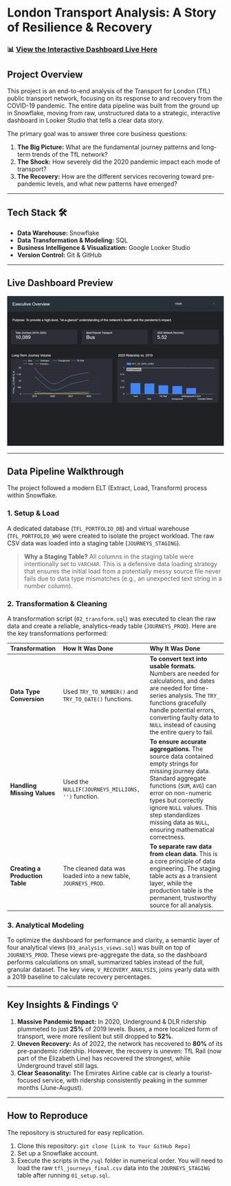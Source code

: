 # London Transport Analysis: A Story of Resilience & Recovery

### 📊 [View the Interactive Dashboard Live Here](https://lookerstudio.google.com/s/hxPWljmELXY)

## Project Overview
This project is an end-to-end analysis of the Transport for London (TfL) public transport network, focusing on its response to and recovery from the COVID-19 pandemic. The entire data pipeline was built from the ground up in Snowflake, moving from raw, unstructured data to a strategic, interactive dashboard in Looker Studio that tells a clear data story.

The primary goal was to answer three core business questions:
1.  **The Big Picture:** What are the fundamental journey patterns and long-term trends of the TfL network?
2.  **The Shock:** How severely did the 2020 pandemic impact each mode of transport?
3.  **The Recovery:** How are the different services recovering toward pre-pandemic levels, and what new patterns have emerged?

---
## Tech Stack 🛠️
* **Data Warehouse:** Snowflake
* **Data Transformation & Modeling:** SQL
* **Business Intelligence & Visualization:** Google Looker Studio
* **Version Control:** Git & GitHub

---
## Live Dashboard Preview
![Dashboard Screenshot](dashboard/executiveOverview.png)

---
## Data Pipeline Walkthrough

The project followed a modern ELT (Extract, Load, Transform) process within Snowflake.

### 1. Setup & Load
A dedicated database (`TFL_PORTFOLIO_DB`) and virtual warehouse (`TFL_PORTFOLIO_WH`) were created to isolate the project workload. The raw CSV data was loaded into a staging table (`JOURNEYS_STAGING`).

> **Why a Staging Table?**
> All columns in the staging table were intentionally set to `VARCHAR`. This is a defensive data loading strategy that ensures the initial load from a potentially messy source file never fails due to data type mismatches (e.g., an unexpected text string in a number column).

### 2. Transformation & Cleaning

A transformation script (`02_transform.sql`) was executed to clean the raw data and create a reliable, analytics-ready table (`JOURNEYS_PROD`). Here are the key transformations performed:

| Transformation | How It Was Done | Why It Was Done |
| :--- | :--- | :--- |
| **Data Type Conversion** | Used `TRY_TO_NUMBER()` and `TRY_TO_DATE()` functions. | **To convert text into usable formats.** Numbers are needed for calculations, and dates are needed for time-series analysis. The `TRY_` functions gracefully handle potential errors, converting faulty data to `NULL` instead of causing the entire query to fail. |
| **Handling Missing Values** | Used the `NULLIF(JOURNEYS_MILLIONS, '')` function. | **To ensure accurate aggregations.** The source data contained empty strings for missing journey data. Standard aggregate functions (`SUM`, `AVG`) can error on non-numeric types but correctly ignore `NULL` values. This step standardizes missing data as `NULL`, ensuring mathematical correctness. |
| **Creating a Production Table** | The cleaned data was loaded into a new table, `JOURNEYS_PROD`. | **To separate raw data from clean data.** This is a core principle of data engineering. The staging table acts as a transient layer, while the production table is the permanent, trustworthy source for all analysis. |

### 3. Analytical Modeling
To optimize the dashboard for performance and clarity, a semantic layer of four analytical views (`03_analysis_views.sql`) was built on top of `JOURNEYS_PROD`. These views pre-aggregate the data, so the dashboard performs calculations on small, summarized tables instead of the full, granular dataset. The key view, `V_RECOVERY_ANALYSIS`, joins yearly data with a 2019 baseline to calculate recovery percentages.

---
## Key Insights & Findings 💡
1.  **Massive Pandemic Impact:** In 2020, Underground & DLR ridership plummeted to just **25%** of 2019 levels. Buses, a more localized form of transport, were more resilient but still dropped to **52%**.
2.  **Uneven Recovery:** As of 2022, the network has recovered to **80%** of its pre-pandemic ridership. However, the recovery is uneven: TfL Rail (now part of the Elizabeth Line) has recovered the strongest, while Underground travel still lags.
3.  **Clear Seasonality:** The Emirates Airline cable car is clearly a tourist-focused service, with ridership consistently peaking in the summer months (June-August).

---
## How to Reproduce
The repository is structured for easy replication.
1.  Clone this repository: `git clone [Link to Your GitHub Repo]`
2.  Set up a Snowflake account.
3.  Execute the scripts in the `/sql` folder in numerical order. You will need to load the raw `tfl_journeys_final.csv` data into the `JOURNEYS_STAGING` table after running `01_setup.sql`.
